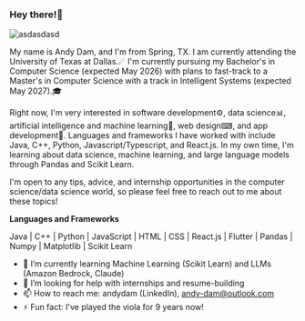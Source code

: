 ### Hey there!👋
![asdasdasd](https://github.com/andy-dam/andy-dam/assets/110382427/890afbfa-9f6b-4f6c-a1e8-dc4d64aee19d)

My name is Andy Dam, and I'm from Spring, TX. I am currently attending the University of Texas at Dallas.☄ I'm currently pursuing my Bachelor's in Computer Science (expected May 2026) with plans to fast-track to a Master's in Computer Science with a track in Intelligent Systems (expected May 2027).🎓

Right now, I'm very interested in software development⚙, data science📊, artificial intelligence and machine learning🧠, web design⌨, and app development📱. Languages and frameworks I have worked with include Java, C++, Python, Javascript/Typescript, and React.js. In my own time, I'm learning about data science, machine learning, and large language models through Pandas and Scikit Learn.

I'm open to any tips, advice, and internship opportunities in the computer science/data science world, so please feel free to reach out to me about these topics!

**Languages and Frameworks**

Java | C++ | Python | JavaScript | HTML | CSS | React.js | Flutter | Pandas | Numpy | Matplotlib | Scikit Learn

- 🌱 I’m currently learning Machine Learning (Scikit Learn) and LLMs (Amazon Bedrock, Claude)
- 🤔 I’m looking for help with internships and resume-building
- 📫 How to reach me: andydam (LinkedIn), andy-dam@outlook.com
- ⚡ Fun fact: I've played the viola for 9 years now!
<!--
**andy-dam/andy-dam** is a ✨ _special_ ✨ repository because its `README.md` (this file) appears on your GitHub profile.
-->
